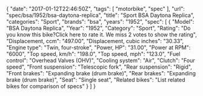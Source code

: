 {
    "date": "2017-01-12T22:46:50Z",
    "tags": [
        "motorbike",
        "spec"
    ],
    "url": "spec\/bsa\/1952\/bsa-daytona-replica",
    "title": "Sport BSA Daytona Replica",
    "categories": "Sport",
    "brands": "bsa",
    "years": "1952",
    "spec": [
        {
            "Model": "BSA Daytona Replica",
            "Year": "1952",
            "Category": "Sport",
            "Rating": "Do you know this bike?Click here to rate it. We miss 2 votes to show the rating",
            "Displacement, ccm": "497.00",
            "Displacement, cubic inches": "30.33",
            "Engine type": "Twin, four-stroke",
            "Power, HP": "31.00",
            "Power at RPM": "6000",
            "Top speed, km\/h": "198.0",
            "Top speed, mph": "123.0",
            "Fuel control": "Overhead Valves (OHV)",
            "Cooling system": "Air",
            "Clutch": "Four speed",
            "Front suspension": "Telescopic fork",
            "Rear suspension": "Rigid",
            "Front brakes": "Expanding brake (drum brake)",
            "Rear brakes": "Expanding brake (drum brake)",
            "Seat": "Single seat",
            "Related bikes": "List related bikes for comparison of specs"
        }
    ]
}